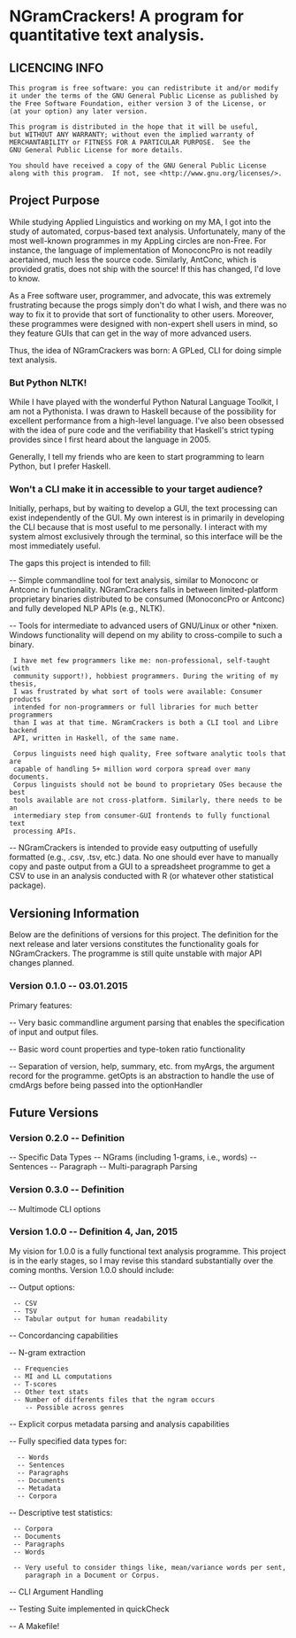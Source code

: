 NGramCrackers! A program for quantitative text analysis.
===

LICENCING INFO
---

    This program is free software: you can redistribute it and/or modify
    it under the terms of the GNU General Public License as published by
    the Free Software Foundation, either version 3 of the License, or
    (at your option) any later version.

    This program is distributed in the hope that it will be useful,
    but WITHOUT ANY WARRANTY; without even the implied warranty of
    MERCHANTABILITY or FITNESS FOR A PARTICULAR PURPOSE.  See the
    GNU General Public License for more details.

    You should have received a copy of the GNU General Public License
    along with this program.  If not, see <http://www.gnu.org/licenses/>.

Project Purpose
---
While studying Applied Linguistics and working on my MA, I got into the study
of automated, corpus-based text analysis. Unfortunately, many of the most
well-known programmes in my AppLing circles are non-Free. For instance, the
language of implementation of MonoconcPro is not readily acertained, much less
the source code. Similarly, AntConc, which is provided gratis, does not ship 
with the source! If this has changed, I'd love to know. 

As a Free software user, programmer, and advocate, this was extremely 
frustrating because the progs simply don't do what I wish, and there was
no way to fix it to provide that sort of functionality to other users. Moreover, 
these programmes were designed with non-expert shell users in mind, so they 
feature GUIs that can get in the way of more advanced users. 

Thus, the idea of NGramCrackers was born: A GPLed, CLI for doing simple text
analysis. 

### But Python NLTK!

While I have played with the wonderful Python Natural Language Toolkit, I am not
a Pythonista. I was drawn to Haskell because of the possibility for excellent
performance from a high-level language. I've also been obsessed with the idea of
pure code and the verifiability that Haskell's strict typing provides since I 
first heard about the language in 2005.

Generally, I tell my friends who are keen to start programming to learn Python,
but I prefer Haskell. 

### Won't a CLI make it in accessible to your target audience?

Initially, perhaps, but by waiting to develop a GUI, the text processing can
exist independently of the GUI. My own interest is in primarily in developing
the CLI because that is most useful to me personally. I interact with my system
almost exclusively through the terminal, so this interface will be the most
immediately useful.

The gaps this project is intended to fill:

  -- Simple commandline tool for text analysis, similar to Monoconc or Antconc
     in functionality. NGramCrackers falls in between limited-platform 
     proprietary binaries distributed to be consumed (MonoconcPro or Antconc) 
     and fully developed NLP APIs (e.g., NLTK).

  -- Tools for intermediate to advanced users of GNU/Linux or other *nixen.
     Windows functionality will depend on my ability to cross-compile to
     such a binary.
    
     I have met few programmers like me: non-professional, self-taught (with 
     community support!), hobbiest programmers. During the writing of my thesis,
     I was frustrated by what sort of tools were available: Consumer products 
     intended for non-programmers or full libraries for much better programmers 
     than I was at that time. NGramCrackers is both a CLI tool and Libre backend
     API, written in Haskell, of the same name.

     Corpus linguists need high quality, Free software analytic tools that are
     capable of handling 5+ million word corpora spread over many documents.
     Corpus linguists should not be bound to proprietary OSes because the best
     tools available are not cross-platform. Similarly, there needs to be an
     intermediary step from consumer-GUI frontends to fully functional text
     processing APIs.

  -- NGramCrackers is intended to provide easy outputting of usefully formatted
     (e.g., .csv, .tsv, etc.) data. No one should ever have to manually copy and
     paste output from a GUI to a spreadsheet programme to get a CSV to use in 
     an analysis conducted with R (or whatever other statistical package).

Versioning Information
------------------------

Below are the definitions of versions for this project. The definition for the
next release and later versions constitutes the functionality goals for 
NGramCrackers. The programme is still quite unstable with major API changes
planned.


### Version 0.1.0 -- 03.01.2015

Primary features:

  -- Very basic commandline argument parsing that enables the 
     specification of input and output files.

  -- Basic word count properties and type-token ratio functionality

  -- Separation of version, help, summary, etc. from myArgs, the argument
     record for the programme. getOpts is an abstraction to handle the use of
     cmdArgs before being passed into the optionHandler


Future Versions
---

### Version 0.2.0 -- Definition
  -- Specific Data Types
     -- NGrams (including 1-grams, i.e., words)
     -- Sentences
     -- Paragraph
  -- Multi-paragraph Parsing


### Version 0.3.0 -- Definition
  -- Multimode CLI options

### Version 1.0.0  -- Definition 4, Jan, 2015

My vision for 1.0.0 is a fully functional text analysis programme. This project
is in the early stages, so I may revise this standard substantially over the
coming months. Version 1.0.0 should include:

  -- Output options:
     
     -- CSV
     -- TSV
     -- Tabular output for human readability

  -- Concordancing capabilities

  -- N-gram extraction

     -- Frequencies
     -- MI and LL computations
     -- T-scores
     -- Other text stats
     -- Number of differents files that the ngram occurs
        -- Possible across genres
  
  -- Explicit corpus metadata parsing and analysis capabilities

  -- Fully specified data types for:
     
      -- Words
      -- Sentences
      -- Paragraphs
      -- Documents
      -- Metadata
      -- Corpora

  -- Descriptive test statistics:
     
     -- Corpora
     -- Documents
     -- Paragraphs
     -- Words

     -- Very useful to consider things like, mean/variance words per sent, 
        paragraph in a Document or Corpus. 

  -- CLI Argument Handling

  -- Testing Suite implemented in quickCheck

  -- A Makefile!

